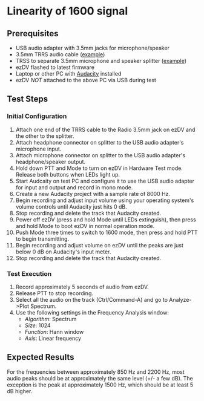 # Linearity of 1600 signal

## Prerequisites

* USB audio adapter with 3.5mm jacks for microphone/speaker
* 3.5mm TRRS audio cable ([example](https://www.amazon.com/gp/product/B07PJW6RQ7/ref=ppx_yo_dt_b_search_asin_title?ie=UTF8&psc=1))
* TRSS to separate 3.5mm microphone and speaker splitter ([example](https://www.amazon.com/UGREEN-Headphone-Splitter-Computer-Smartphone/dp/B073ZDDTH2/ref=sr_1_4?keywords=trrs+to+mic+and+headphone&qid=1679887399&sprefix=trrs+to+mic+%2Caps%2C149&sr=8-4))
* ezDV flashed to latest firmware
* Laptop or other PC with [Audacity](https://www.audacityteam.org/) installed
* ezDV *NOT* attached to the above PC via USB during test

## Test Steps

### Initial Configuration

1. Attach one end of the TRRS cable to the Radio 3.5mm jack on ezDV and the other to the splitter.
2. Attach headphone connector on splitter to the USB audio adapter's microphone input.
3. Attach microphone connector on splitter to the USB audio adapter's headphone/speaker output.
4. Hold down PTT and Mode to turn on ezDV in Hardware Test mode. Release both buttons when LEDs light up.
5. Start Audcaity on test PC and configure it to use the USB audio adapter for input and output and record in mono mode.
6. Create a new Audacity project with a sample rate of 8000 Hz.
7. Begin recording and adjust input volume using your operating system's volume controls until Audacity just hits 0 dB.
8. Stop recording and delete the track that Audacity created.
9. Power off ezDV (press and hold Mode until LEDs extinguish), then press and hold Mode to boot ezDV in normal operation mode.
10. Push Mode three times to switch to 1600 mode, then press and hold PTT to begin transmitting.
11. Begin recording and adjust volume on ezDV until the peaks are just below 0 dB on Audacity's input meter.
12. Stop recording and delete the track that Audacity created.

### Test Execution

1. Record approximately 5 seconds of audio from ezDV.
2. Release PTT to stop recording.
3. Select all the audio on the track (Ctrl/Command-A) and go to Analyze->Plot Spectrum.
4. Use the following settings in the Frequency Analysis window:
    * *Algorithm*: Spectrum
    * *Size*: 1024
    * *Function*: Hann window
    * *Axis*: Linear frequency

## Expected Results

For the frequencies between approximately 850 Hz and 2200 Hz, most audio peaks should be at approximately the same level (+/- a few dB). The exception is the peak at approximately 1500 Hz, which should be at least 5 dB higher.